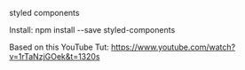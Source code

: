 styled components

Install:
npm install --save styled-components

Based on this YouTube Tut:
https://www.youtube.com/watch?v=1rTaNzjGOek&t=1320s

